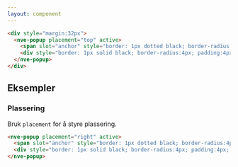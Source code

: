 ```yaml
---
layout: component
---
```


<CodeExamplePreview arrangeComponentsVertically>

```html
<div style="margin:32px">
  <nve-popup placement="top" active>
    <span slot="anchor" style="border: 1px dotted black; border-radius:4px; padding:4px; width:100px;">Ankare</span>
    <div style="border: 1px solid black; border-radius:4px; padding:4px; ">Innehåll i popup</div>
  </nve-popup>
</div>
```

</CodeExamplePreview>

## Eksempler

### Plassering

Bruk `placement` for å styre plassering.

<CodeExamplePreview arrangeComponentsVertically>

```html
<nve-popup placement="right" active>
  <span slot="anchor" style="border: 1px dotted black; border-radius:4px; padding:4px; width:100px;">Ankare</span>
  <div style="border: 1px solid black; border-radius:4px; padding:4px; ">Innehåll i popup</div>
</nve-popup>
```

</CodeExamplePreview>
